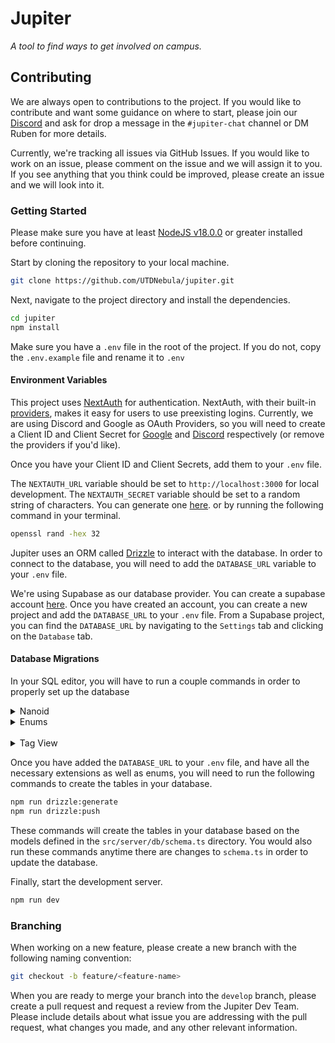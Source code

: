 # Jupiter

_A tool to find ways to get involved on campus._

## Contributing

We are always open to contributions to the project. If you would like to contribute and want some guidance on where to start,
please join our [Discord](http://discord.utdnebula.com/) and ask for drop a message in the `#jupiter-chat` channel or
DM Ruben for more details.

Currently, we're tracking all issues via GitHub Issues. If you would like to work on an issue, please comment on the issue and we will assign it to you.
If you see anything that you think could be improved, please create an issue and we will look into it.

### Getting Started

Please make sure you have at least [NodeJS v18.0.0](https://nodejs.org/en) or greater installed before continuing.

Start by cloning the repository to your local machine.

```bash
git clone https://github.com/UTDNebula/jupiter.git
```

Next, navigate to the project directory and install the dependencies.

```bash
cd jupiter
npm install
```

Make sure you have a `.env` file in the root of the project. If you do not, copy the `.env.example` file and rename it to `.env`

#### Environment Variables

This project uses [NextAuth](https://next-auth.js.org/) for authentication. NextAuth, with their built-in [providers](https://next-auth.js.org/providers/), makes it easy for users to use preexisting logins. Currently, we are using Discord and Google as OAuth Providers, so you will need to create a Client ID and Client Secret for [Google](https://next-auth.js.org/providers/google) and [Discord](https://next-auth.js.org/providers/discord) respectively (or remove the providers if you'd like).

Once you have your Client ID and Client Secrets, add them to your `.env` file.

The `NEXTAUTH_URL` variable should be set to `http://localhost:3000` for local development.
The `NEXTAUTH_SECRET` variable should be set to a random string of characters. You can generate one [here](https://randomkeygen.com/).
or by running the following command in your terminal.

```bash
openssl rand -hex 32
```

Jupiter uses an ORM called [Drizzle](https://orm.drizzle.team/) to interact with the database. In order to connect to the database, you will need to add the `DATABASE_URL` variable to your `.env` file.

We're using Supabase as our database provider. You can create a supabase account [here](https://supabase.io/). Once you have created an account, you can create a new project and add the `DATABASE_URL` to your `.env` file. From a Supabase project, you can find the `DATABASE_URL` by navigating to the `Settings` tab and clicking on the `Database` tab.

#### Database Migrations

In your SQL editor, you will have to run a couple commands in order to properly set up the database

<details>
<summary>Nanoid</summary><br />

Run the following command to install the nanoid extension.

```sql
CREATE EXTENSION IF NOT EXISTS pgcrypto;

CREATE OR REPLACE FUNCTION nanoid(size int DEFAULT 21, alphabet text DEFAULT '_-0123456789abcdefghijklmnopqrstuvwxyzABCDEFGHIJKLMNOPQRSTUVWXYZ')
    RETURNS text
    LANGUAGE plpgsql
    volatile
AS
$$
DECLARE
    idBuilder text := '';
    i int := 0;
    bytes bytea;
    alphabetIndex int;
    mask int;
    step int;
BEGIN
    mask := (2 << cast(floor(log(length(alphabet) - 1) / log(2)) as int)) - 1;
    step := cast(ceil(1.6 * mask * size / length(alphabet)) AS int);

    while true
        loop
            bytes := gen_random_bytes(size);
            while i < size
                loop
                    alphabetIndex := (get_byte(bytes, i) & mask) + 1;
                    if alphabetIndex <= length(alphabet) then
                        idBuilder := idBuilder || substr(alphabet, alphabetIndex, 1);
                        if length(idBuilder) = size then
                            return idBuilder;
                        end if;
                    end if;
                    i = i + 1;
                end loop;

            i := 0;
        end loop;
END
$$;
```

</details>
<details>
<summary>Enums</summary><br />

Currently, drizzle does not automatically create enums for you. You will have to create them manually. This [link](https://orm.drizzle.team/docs/column-types/pg#enum) should give you a good idea of how to create enums in postgres.

</details> </br>
<details>
<summary>Tag View</summary>
  there is a sql query in `src/server/db/tagView.sql` that you need to run in order for tags to work properly.
</details>

Once you have added the `DATABASE_URL` to your `.env` file, and have all the necessary extensions as well as enums, you will need to run the following commands to create the tables in your database.

```bash
npm run drizzle:generate
npm run drizzle:push
```

These commands will create the tables in your database based on the models defined in the `src/server/db/schema.ts` directory. You would also run these commands anytime there are changes to `schema.ts` in order to update the database.

Finally, start the development server.

```bash
npm run dev
```

### Branching

When working on a new feature, please create a new branch with the following naming convention:

```bash
git checkout -b feature/<feature-name>
```

When you are ready to merge your branch into the `develop` branch, please create a pull request and request a review from the Jupiter Dev Team.
Please include details about what issue you are addressing with the pull request, what changes you made, and any other relevant information.
